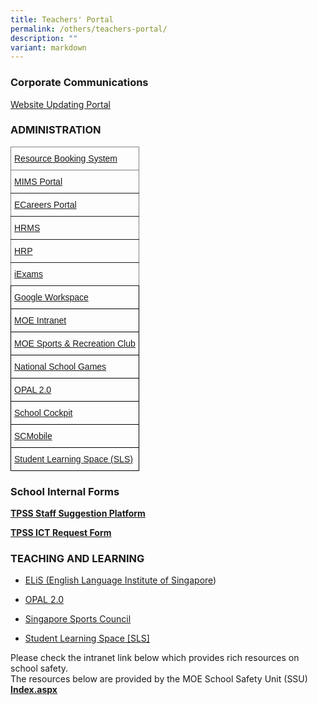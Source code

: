 ```yaml
---
title: Teachers' Portal
permalink: /others/teachers-portal/
description: ""
variant: markdown
---
```

### Corporate Communications
[Website Updating Portal](https://nebulous-crawdad-f32.notion.site/Welcome-to-Website-Updating-Portal-by-Corporate-Communications-Committee-392cdc06a76a49b0aecdf51702b98823)

### ADMINISTRATION

<style type="text/css">
.tg  {border-collapse:collapse;border-spacing:0;}
.tg td{border-color:black;border-style:solid;border-width:1px;font-family:Arial, sans-serif;font-size:14px;
  overflow:hidden;padding:10px 5px;word-break:normal;}
.tg th{border-color:black;border-style:solid;border-width:1px;font-family:Arial, sans-serif;font-size:14px;
  font-weight:normal;overflow:hidden;padding:10px 5px;word-break:normal;}
.tg .tg-0pky{border-color:inherit;text-align:left;vertical-align:top}
.tg .tg-0lax{text-align:left;vertical-align:top}
</style>
<table class="tg">
<thead>
  <tr>
    <th class="tg-0pky"><a href="https://rbs.avero-tech.com/" target="_blank" rel="noopener noreferrer">Resource Booking System</a></th>
  </tr>
</thead>
<tbody>
  <tr>
    <td class="tg-0pky"><a href="https://idp.mims.moe.gov.sg/nidp/saml2/sso" target="_blank" rel="noopener noreferrer">MIMS Portal</a></td>
  </tr>
  <tr>
    <td class="tg-0pky"><a href="https://ecareers.sg/" target="_blank" rel="noopener noreferrer">ECareers Portal</a></td>
  </tr>
  <tr>
    <td class="tg-0pky"><a href="https://hrms.moe.gov.sg/irj/portal/" target="_blank" rel="noopener noreferrer">HRMS</a></td>
  </tr>
  <tr>
    <td class="tg-0pky"><a href="https://www.hrp.gov.sg/hrp/#/" target="_blank" rel="noopener noreferrer">HRP</a></td>
  </tr>
  <tr>
    <td class="tg-0pky"><a href="https://iexams.seab.gov.sg/sso/login?service=https%3A%2F%2Fiexams.seab.gov.sg%2Fsso%2Foauth2.0%2FcallbackAuthorize%3Fclient_id%3Diexams2-prod%26redirect_uri%3Dhttps%253A%252F%252Fiexams.seab.gov.sg%252Fiexams2%252Flogin%252Foauth2%252Fcode%252Fiexams2-prod%26response_type%3Dcode%26client_name%3DCasOAuthClient" target="_blank" rel="noopener noreferrer">iExams</a></td>
  </tr>
  <tr>
    <td class="tg-0lax"><a href="https://workspace.google.com/dashboard?pli=1" target="_blank" rel="noopener noreferrer">Google Workspace</a></td>
  </tr>
  <tr>
    <td class="tg-0lax"><a href="https://intranet.moe.gov.sg/" target="_blank" rel="noopener noreferrer">MOE Intranet</a></td>
  </tr>
  <tr>
    <td class="tg-0lax"><a href="https://www.mesrc.net/" target="_blank" rel="noopener noreferrer"><span style="font-weight:400;font-style:normal;text-decoration:underline">MOE Sports &amp; Recreation Club</span></a></td>
  </tr>
  <tr>
    <td class="tg-0lax"><a href="https://nsg.moe.edu.sg/nis/#/" target="_blank" rel="noopener noreferrer">National School Games</a></td>
  </tr>
  <tr>
    <td class="tg-0lax"><a href="https://idm.opal2.moe.edu.sg/account/login?returnUrl=%2Fconnect%2Fauthorize%2Fcallback%3Fresponse_type%3Dcode%26client_id%3DOpal2WebApp%26state%3DgLnJjdvhqoTm8rYfvx3zuAKXIwWcyJaBmkn8Kdea8cHX-%26redirect_uri%3Dhttps%253A%252F%252Fwww.opal2.moe.edu.sg%252Fapp%252Findex.html%26scope%3Dcxprofile%2520openid%2520cxDomainInternalApi%26code_challenge%3DPZ2fBl6FjMSxAmmVIVvIWVShcR6vCi1u5CT0i6Grbs0%26code_challenge_method%3DS256%26nonce%3DgLnJjdvhqoTm8rYfvx3zuAKXIwWcyJaBmkn8Kdea8cHX-" target="_blank" rel="noopener noreferrer">OPAL 2.0</a></td>
  </tr>
  <tr>
    <td class="tg-0lax"><a href="https://schoolcockpit.moe.gov.sg/" target="_blank" rel="noopener noreferrer">School Cockpit</a></td>
  </tr>
  <tr>
    <td class="tg-0lax"><a href="https://scmobile.moe.edu.sg/login" target="_blank" rel="noopener noreferrer">SCMobile</a></td>
  </tr>
  <tr>
    <td class="tg-0lax"><a href="https://vle.learning.moe.edu.sg/login" target="_blank" rel="noopener noreferrer">Student Learning Space (SLS)</a></td>
  </tr>
</tbody>
</table>

### School Internal Forms

**[TPSS Staff Suggestion Platform](https://docs.google.com/forms/d/e/1FAIpQLSc4H2v2Foe91W71JoKSDhlv73CFpOgJBRWLEA_l1aG5D9OgaQ/viewform?vc=0&amp;c=0&amp;w=1&amp;litebox=1)**  

**[TPSS ICT Request Form](https://docs.google.com/forms/d/e/1FAIpQLSdUB7RgLJ0oCl2XpQE4TlDzHN1Hz4xIBzlwi1gyuJw_ZqJWqA/viewform)**

### TEACHING AND LEARNING

* [ELiS (English Language Institute of Singapore](https://academyofsingaporeteachers.moe.edu.sg/elis))  

* [OPAL 2.0](https://idm.opal2.moe.edu.sg/account/login?returnUrl=%2Fconnect%2Fauthorize%2Fcallback%3Fresponse_type%3Dcode%26client_id%3DOpal2WebApp%26state%3DgLnJjdvhqoTm8rYfvx3zuAKXIwWcyJaBmkn8Kdea8cHX-%26redirect_uri%3Dhttps%253A%252F%252Fwww.opal2.moe.edu.sg%252Fapp%252Findex.html%26scope%3Dcxprofile%2520openid%2520cxDomainInternalApi%26code_challenge%3DPZ2fBl6FjMSxAmmVIVvIWVShcR6vCi1u5CT0i6Grbs0%26code_challenge_method%3DS256%26nonce%3DgLnJjdvhqoTm8rYfvx3zuAKXIwWcyJaBmkn8Kdea8cHX-)&nbsp;  

* [Singapore Sports Council](https://www.sportsingapore.gov.sg/ "Singapore Sports Council")  

* [Student Learning Space [SLS]](https://vle.learning.moe.edu.sg/login)

Please check the intranet link below which provides rich resources on school safety.  
The resources below are provided by the MOE School Safety Unit (SSU)  
[**Index.aspx**](http://intranet.moe.gov.sg/schoolsafety/Pages/index.aspx)